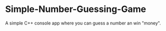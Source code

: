 # Simple-Number-Guessing-Game
A simple C++ console app where you can guess a number an win "money". 
